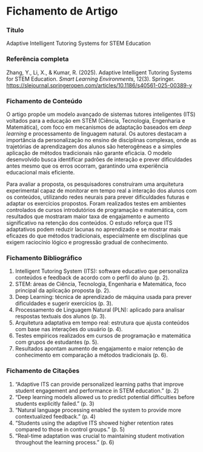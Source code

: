 # Fichamento de Artigo

### Título  
Adaptive Intelligent Tutoring Systems for STEM Education  

### Referência completa  
Zhang, Y., Li, X., & Kumar, R. (2025). Adaptive Intelligent Tutoring Systems for STEM Education. *Smart Learning Environments*, 12(3). Springer. https://slejournal.springeropen.com/articles/10.1186/s40561-025-00389-y  

### Fichamento de Conteúdo  
O artigo propõe um modelo avançado de sistemas tutores inteligentes (ITS) voltados para a educação em STEM (Ciência, Tecnologia, Engenharia e Matemática), com foco em mecanismos de adaptação baseados em *deep learning* e processamento de linguagem natural. Os autores destacam a importância da personalização no ensino de disciplinas complexas, onde as trajetórias de aprendizagem dos alunos são heterogêneas e a simples aplicação de métodos tradicionais não garante eficácia. O modelo desenvolvido busca identificar padrões de interação e prever dificuldades antes mesmo que os erros ocorram, garantindo uma experiência educacional mais eficiente.

Para avaliar a proposta, os pesquisadores construíram uma arquitetura experimental capaz de monitorar em tempo real a interação dos alunos com os conteúdos, utilizando redes neurais para prever dificuldades futuras e adaptar os exercícios propostos. Foram realizados testes em ambientes controlados de cursos introdutórios de programação e matemática, com resultados que mostraram maior taxa de engajamento e aumento significativo na retenção dos conteúdos. O estudo reforça que ITS adaptativos podem reduzir lacunas no aprendizado e se mostrar mais eficazes do que métodos tradicionais, especialmente em disciplinas que exigem raciocínio lógico e progressão gradual de conhecimento.

### Fichamento Bibliográfico  
1. Intelligent Tutoring System (ITS): software educativo que personaliza conteúdos e feedback de acordo com o perfil do aluno (p. 2).  
2. STEM: áreas de Ciência, Tecnologia, Engenharia e Matemática, foco principal da aplicação proposta (p. 2).  
3. Deep Learning: técnica de aprendizado de máquina usada para prever dificuldades e sugerir exercícios (p. 3).  
4. Processamento de Linguagem Natural (PLN): aplicado para analisar respostas textuais dos alunos (p. 3).  
5. Arquitetura adaptativa em tempo real: estrutura que ajusta conteúdos com base nas interações do usuário (p. 4).  
6. Testes empíricos realizados em cursos de programação e matemática com grupos de estudantes (p. 5).  
7. Resultados apontam aumento de engajamento e maior retenção de conhecimento em comparação a métodos tradicionais (p. 6).  

### Fichamento de Citações  
1. “Adaptive ITS can provide personalized learning paths that improve student engagement and performance in STEM education.” (p. 2)  
2. “Deep learning models allowed us to predict potential difficulties before students explicitly failed.” (p. 3)  
3. “Natural language processing enabled the system to provide more contextualized feedback.” (p. 4)  
4. “Students using the adaptive ITS showed higher retention rates compared to those in control groups.” (p. 5)  
5. “Real-time adaptation was crucial to maintaining student motivation throughout the learning process.” (p. 6)  

  

